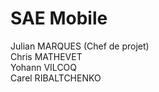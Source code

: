 # SAE Mobile

Julian MARQUES (Chef de projet)  
Chris MATHEVET  
Yohann VILCOQ  
Carel RIBALTCHENKO  

